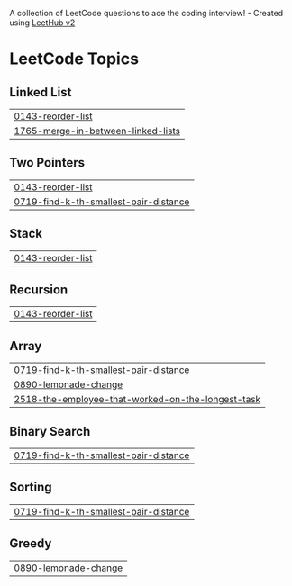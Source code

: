 A collection of LeetCode questions to ace the coding interview! - Created using [LeetHub v2](https://github.com/arunbhardwaj/LeetHub-2.0)
<!---LeetCode Topics Start-->
# LeetCode Topics
## Linked List
|  |
| ------- |
| [0143-reorder-list](https://github.com/aryan2882/Leetcode/tree/master/0143-reorder-list) |
| [1765-merge-in-between-linked-lists](https://github.com/aryan2882/Leetcode/tree/master/1765-merge-in-between-linked-lists) |
## Two Pointers
|  |
| ------- |
| [0143-reorder-list](https://github.com/aryan2882/Leetcode/tree/master/0143-reorder-list) |
| [0719-find-k-th-smallest-pair-distance](https://github.com/aryan2882/Leetcode/tree/master/0719-find-k-th-smallest-pair-distance) |
## Stack
|  |
| ------- |
| [0143-reorder-list](https://github.com/aryan2882/Leetcode/tree/master/0143-reorder-list) |
## Recursion
|  |
| ------- |
| [0143-reorder-list](https://github.com/aryan2882/Leetcode/tree/master/0143-reorder-list) |
## Array
|  |
| ------- |
| [0719-find-k-th-smallest-pair-distance](https://github.com/aryan2882/Leetcode/tree/master/0719-find-k-th-smallest-pair-distance) |
| [0890-lemonade-change](https://github.com/aryan2882/Leetcode/tree/master/0890-lemonade-change) |
| [2518-the-employee-that-worked-on-the-longest-task](https://github.com/aryan2882/Leetcode/tree/master/2518-the-employee-that-worked-on-the-longest-task) |
## Binary Search
|  |
| ------- |
| [0719-find-k-th-smallest-pair-distance](https://github.com/aryan2882/Leetcode/tree/master/0719-find-k-th-smallest-pair-distance) |
## Sorting
|  |
| ------- |
| [0719-find-k-th-smallest-pair-distance](https://github.com/aryan2882/Leetcode/tree/master/0719-find-k-th-smallest-pair-distance) |
## Greedy
|  |
| ------- |
| [0890-lemonade-change](https://github.com/aryan2882/Leetcode/tree/master/0890-lemonade-change) |
<!---LeetCode Topics End-->